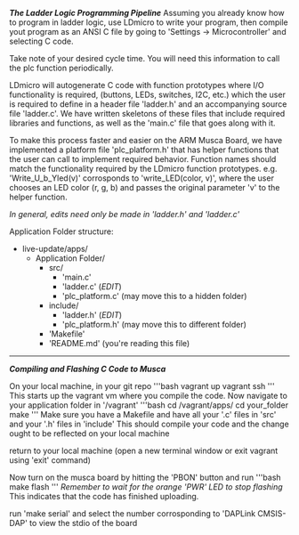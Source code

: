 ***The Ladder Logic Programming Pipeline***
Assuming you already know how to program in ladder logic, use LDmicro to write your program,
then compile yout program as an ANSI C file by going to 'Settings -> Microcontroller' and selecting C code.

Take note of your desired cycle time. You will need this information to call the plc function periodically.

LDmicro will autogenerate C code with function prototypes where I/O functionality is required, (buttons, LEDs, switches, I2C, etc.) which the user is required to define in a header file 'ladder.h' and an accompanying source file 'ladder.c'. We have written skeletons of these files that include required  libraries and functions, as well as the 'main.c' file that goes along with it. 

To make this process faster and easier on the ARM Musca Board, we have implemented a platform file 'plc_platform.h' that has helper functions that the user can call to implement required behavior. Function names should match the functionality required by the LDmicro function prototypes.
e.g. 'Write_U_b_Yled(v)' corrosponds to 'write_LED(color, v)', where the user chooses an LED color (r, g, b) and passes the original parameter 'v' to the helper function.

*In general, edits need only be made in 'ladder.h' and 'ladder.c'*

Application Folder structure:
- live-update/apps/
  - Application Folder/
    - src/
      - 'main.c'
      - 'ladder.c' (*EDIT*)
      - 'plc_platform.c' (may move this to a hidden folder)
    - include/
      - 'ladder.h' (*EDIT*)
      - 'plc_platform.h' (may move this to different folder)
    - 'Makefile'
    - 'README.md' (you're reading this file)


---

***Compiling and Flashing C Code to Musca***

On your local machine, in your git repo
'''bash
vagrant up
vagrant ssh
'''
This starts up the vagrant vm where you compile the code.
Now navigate to your application folder in '/vagrant'
'''bash
cd /vagrant/apps/
cd your_folder
make
'''
Make sure you have a Makefile and have all your '.c' files in 'src' and your '.h' files in 'include'
This should compile your code and the change ought to be reflected on your local machine

return to your local machine (open a new terminal window or exit vagrant using 'exit' command)

Now turn on the musca board by hitting the 'PBON' button and run
'''bash
make flash
'''
*Remember to wait for the orange 'PWR' LED to stop flashing*
This indicates that the code has finished uploading.

run 'make serial' and select the number corrosponding to 'DAPLink CMSIS-DAP' to view the stdio of the board

